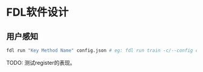 # FDL软件设计

## 用户感知

```py
fdl run "Key Method Name" config.json # eg: fdl run train -c/--config config.json
```

TODO: 测试register的表现。